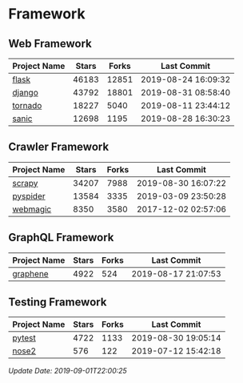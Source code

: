 # Framework

## Web Framework

| Project Name | Stars | Forks | Last Commit |
| ------------ | ----- | ----- | ----------- |
| [flask](https://github.com/pallets/flask) | 46183 | 12851 | 2019-08-24 16:09:32 |
| [django](https://github.com/django/django) | 43792 | 18801 | 2019-08-31 08:58:40 |
| [tornado](https://github.com/tornadoweb/tornado) | 18227 | 5040 | 2019-08-11 23:44:12 |
| [sanic](https://github.com/huge-success/sanic) | 12698 | 1195 | 2019-08-28 16:30:23 |

## Crawler Framework

| Project Name | Stars | Forks | Last Commit |
| ------------ | ----- | ----- | ----------- |
| [scrapy](https://github.com/scrapy/scrapy) | 34207 | 7988 | 2019-08-30 16:07:22 |
| [pyspider](https://github.com/binux/pyspider) | 13584 | 3335 | 2019-03-09 23:50:28 |
| [webmagic](https://github.com/code4craft/webmagic) | 8350 | 3580 | 2017-12-02 02:57:06 |

## GraphQL Framework

| Project Name | Stars | Forks | Last Commit |
| ------------ | ----- | ----- | ----------- |
| [graphene](https://github.com/graphql-python/graphene) | 4922 | 524 | 2019-08-17 21:07:53 |

## Testing Framework

| Project Name | Stars | Forks | Last Commit |
| ------------ | ----- | ----- | ----------- |
| [pytest](https://github.com/pytest-dev/pytest) | 4722 | 1133 | 2019-08-30 19:05:14 |
| [nose2](https://github.com/nose-devs/nose2) | 576 | 122 | 2019-07-12 15:42:18 |

*Update Date: 2019-09-01T22:00:25*